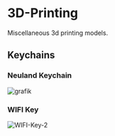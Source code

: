 # 3D-Printing
Miscellaneous 3d printing models.

## Keychains

### Neuland Keychain
![grafik](https://user-images.githubusercontent.com/19951276/222222329-e5a88c44-afef-429c-bda6-1998119e78df.png)

### WIFI Key
![WIFI-Key-2](https://user-images.githubusercontent.com/19951276/222222453-f1ca3d4c-c83c-42f6-b0a2-d4b3ba66466e.jpeg)
